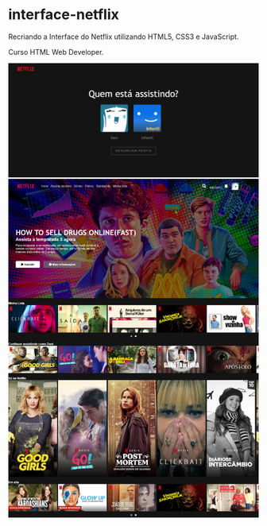 # interface-netflix

Recriando a Interface do Netflix utilizando HTML5, CSS3 e JavaScript. 

Curso HTML Web Developer.

![nome do print](/img/netflix-profiles.png)
![nome do print](/img/netflix-version2.png)